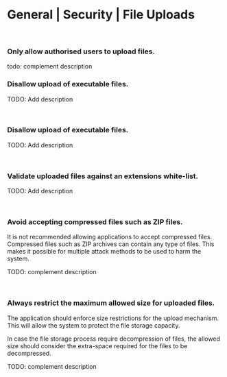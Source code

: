 # General | Security | File Uploads
<br>


### Only allow authorised users to upload files.

todo: complement description
<br>


### Disallow upload of executable files.

TODO: Add description

<br>


### Disallow upload of executable files.

TODO: Add description

<br>


### Validate uploaded files against an extensions white-list.

TODO: Add description

<br>


### Avoid accepting compressed files such as ZIP files.

It is not recommended allowing applications to accept compressed files. Compressed files such as ZIP archives can contain any type of files. This makes it possible for multiple
attack methods to be used to harm the system.

TODO: complement description

<br>


### Always restrict the maximum allowed size for uploaded files.

The application should enforce size restrictions for the upload mechanism. This will allow the system to protect the file storage capacity.

In case the file storage process require decompression of files, the allowed size should consider the extra-space required for the files to be decompressed.

TODO: complement description

<br>


